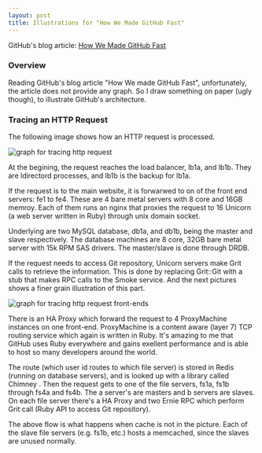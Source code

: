 ```yaml
---
layout: post
title: Illustrations for "How We Made GitHub Fast"
---
```

GitHub's blog article:
<a href="https://github.com/blog/530-how-we-made-github-fast">How We Made GitHub Fast</a>

### Overview

Reading GitHub's blog article "How We made GitHub Fast",
unfortunately, the article does not provide any graph. So I draw
something on paper (ugly though), to illustrate GitHub's architecture.

<!--more-->

### Tracing an HTTP Request

The following image shows how an HTTP request is processed.

<img src="{{ site.url }}/images/posts/2013-05-20/github-tracing-http-request.jpg" alt="graph for tracing http request"/>

At the begining, the request reaches the load balancer, lb1a, and
lb1b. They are ldirectord processes, and lb1b is the backup for lb1a.

If the request is to the main website, it is forwarwed to on of the
front end servers: fe1 to fe4. These are 4 bare metal servers with 8
core and 16GB memroy. Each of them runs an nginx that proxies the
request to 16 Unicorn (a web server written in Ruby) through unix
domain socket.

Underlying are two MySQL database, db1a, and db1b, being the master
and slave respectively. The database machines are 8 core, 32GB bare
metal server with 15k RPM SAS drivers. The master/slave is done
through DRDB.

If the request needs to access Git repository, Unicorn servers make
Grit calls to retrieve the information. This is done by replacing
Grit::Git with a stub that makes RPC calls to the Smoke service. And
the next pictures shows a finer grain illustration of this part.

<img src="{{ site.url }}/images/posts/2013-05-20/github-tracing-http-request-frontends.jpg" alt="graph for tracing http request front-ends"/>

There is an HA Proxy which forward the request to 4 ProxyMachine
instances on one front-end. ProxyMachine is a content aware (layer 7)
TCP routing service which again is written in Ruby. It's amazing to me
that GitHub uses Ruby everywhere and gains exellent performance and is
able to host so many developers around the world.

The route (which user id routes to which file server) is stored in
Redis (running on database servers), and is looked up with a library
called Chimney . Then the request gets to one of the file servers,
fs1a, fs1b through fs4a and fs4b. The a server's are masters and b
servers are slaves. On each file server there's a HA Proxy and two
Ernie RPC which perform Grit call (Ruby API to access Git repository).

The above flow is what happens when cache is not in the picture. Each
of the slave file servers (e.g. fs1b, etc.) hosts a memcached, since
the slaves are unused normally.
